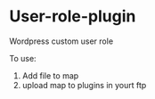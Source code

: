 # User-role-plugin
Wordpress custom user role

To use: 

1. Add file to map
2. upload map to plugins in yourt ftp
